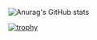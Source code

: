 
![Anurag's GitHub stats](https://github-readme-stats.vercel.app/api?username=Emonora&count_private=true)

[![trophy](https://github-profile-trophy.vercel.app/?username=ryo-ma&theme=onedark)](https://github.com/ryo-ma/github-profile-trophy)
